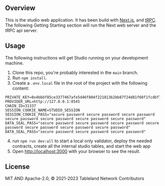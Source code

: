 ## Overview

This is the studio web application. It has been build with [Next.js](https://nextjs.org/), and [tRPC](https://trpc.io/). The following Getting Starting section will run the Next web server and the tRPC api server.

## Usage

The following instructions will get Studio running on your development machine.

1. Clone this repo, you're probably interested in the `main` branch.
2. Run `npm install`.
3. Create a `.env.local` file in the root of the project with the following content:

```
PRIVATE_KEY=0x4bbbf85ce3377467afe5d46f804f221813b2bb87f24d81f60f1fcdbf7cbf4356
PROVIDER_URL=http://127.0.0.1:8545
CHAIN_ID=31337
SESSION_COOKIE_NAME=STUDIO_SESSION
SESSION_COOKIE_PASS="secure password secure password secure password secure password secure password secure password secure password"
DATA_SEAL_PASS="secure password secure password secure password secure password secure password secure password secure password"
DATA_SEAL_PASS="secure password secure password secure password"
```

4. run `npm run dev:all` to start a local only validator, deploy the needed contracts, create all the internal studio tables, and start the web app
5. Open [http://localhost:3000](http://localhost:3000) with your browser to see the result.

## License

MIT AND Apache-2.0, © 2021-2023 Tableland Network Contributors
